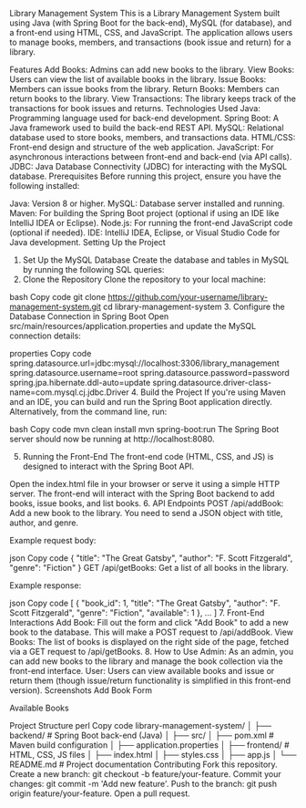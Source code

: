 Library Management System
This is a Library Management System built using Java (with Spring Boot for the back-end), MySQL (for database), and a front-end using HTML, CSS, and JavaScript. The application allows users to manage books, members, and transactions (book issue and return) for a library.

Features
Add Books: Admins can add new books to the library.
View Books: Users can view the list of available books in the library.
Issue Books: Members can issue books from the library.
Return Books: Members can return books to the library.
View Transactions: The library keeps track of the transactions for book issues and returns.
Technologies Used
Java: Programming language used for back-end development.
Spring Boot: A Java framework used to build the back-end REST API.
MySQL: Relational database used to store books, members, and transactions data.
HTML/CSS: Front-end design and structure of the web application.
JavaScript: For asynchronous interactions between front-end and back-end (via API calls).
JDBC: Java Database Connectivity (JDBC) for interacting with the MySQL database.
Prerequisites
Before running this project, ensure you have the following installed:

Java: Version 8 or higher.
MySQL: Database server installed and running.
Maven: For building the Spring Boot project (optional if using an IDE like IntelliJ IDEA or Eclipse).
Node.js: For running the front-end JavaScript code (optional if needed).
IDE: IntelliJ IDEA, Eclipse, or Visual Studio Code for Java development.
Setting Up the Project
1. Set Up the MySQL Database
Create the database and tables in MySQL by running the following SQL queries:
2. Clone the Repository
Clone the repository to your local machine:

bash
Copy code
git clone https://github.com/your-username/library-management-system.git
cd library-management-system
3. Configure the Database Connection in Spring Boot
Open src/main/resources/application.properties and update the MySQL connection details:

properties
Copy code
spring.datasource.url=jdbc:mysql://localhost:3306/library_management
spring.datasource.username=root
spring.datasource.password=password
spring.jpa.hibernate.ddl-auto=update
spring.datasource.driver-class-name=com.mysql.cj.jdbc.Driver
4. Build the Project
If you're using Maven and an IDE, you can build and run the Spring Boot application directly. Alternatively, from the command line, run:

bash
Copy code
mvn clean install
mvn spring-boot:run
The Spring Boot server should now be running at http://localhost:8080.

5. Running the Front-End
The front-end code (HTML, CSS, and JS) is designed to interact with the Spring Boot API.

Open the index.html file in your browser or serve it using a simple HTTP server.
The front-end will interact with the Spring Boot backend to add books, issue books, and list books.
6. API Endpoints
POST /api/addBook: Add a new book to the library. You need to send a JSON object with title, author, and genre.

Example request body:

json
Copy code
{
  "title": "The Great Gatsby",
  "author": "F. Scott Fitzgerald",
  "genre": "Fiction"
}
GET /api/getBooks: Get a list of all books in the library.

Example response:

json
Copy code
[
  {
    "book_id": 1,
    "title": "The Great Gatsby",
    "author": "F. Scott Fitzgerald",
    "genre": "Fiction",
    "available": 1
  },
  ...
]
7. Front-End Interactions
Add Book: Fill out the form and click "Add Book" to add a new book to the database. This will make a POST request to /api/addBook.
View Books: The list of books is displayed on the right side of the page, fetched via a GET request to /api/getBooks.
8. How to Use
Admin: As an admin, you can add new books to the library and manage the book collection via the front-end interface.
User: Users can view available books and issue or return them (though issue/return functionality is simplified in this front-end version).
Screenshots
Add Book Form

Available Books

Project Structure
perl
Copy code
library-management-system/
│
├── backend/                # Spring Boot back-end (Java)
│   ├── src/
│   ├── pom.xml             # Maven build configuration
│   ├── application.properties
│
├── frontend/               # HTML, CSS, JS files
│   ├── index.html
│   ├── styles.css
│   ├── app.js
│
└── README.md               # Project documentation
Contributing
Fork this repository.
Create a new branch: git checkout -b feature/your-feature.
Commit your changes: git commit -m 'Add new feature'.
Push to the branch: git push origin feature/your-feature.
Open a pull request.
